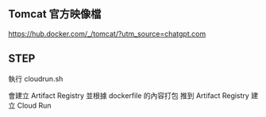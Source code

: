 
## Tomcat 官方映像檔
https://hub.docker.com/_/tomcat/?utm_source=chatgpt.com

## STEP
執行 cloudrun.sh

會建立 Artifact Registry
並根據 dockerfile 的內容打包
推到 Artifact Registry
建立 Cloud Run
